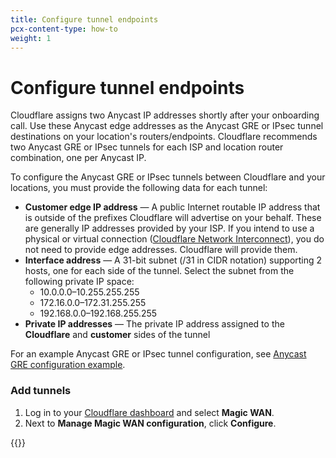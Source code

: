 ```yaml
---
title: Configure tunnel endpoints
pcx-content-type: how-to
weight: 1
---
```


# Configure tunnel endpoints

Cloudflare assigns two Anycast IP addresses shortly after your onboarding call. Use these Anycast edge addresses as the Anycast GRE or IPsec tunnel destinations on your location's routers/endpoints. Cloudflare recommends two Anycast GRE or IPsec tunnels for each ISP and location router combination, one per Anycast IP.

To configure the Anycast GRE or IPsec tunnels between Cloudflare and your locations, you must provide the following data for each tunnel:

- **Customer edge IP address** — A public Internet routable IP address that is outside of the prefixes Cloudflare will advertise on your behalf. These are generally IP addresses provided by your ISP. If you intend to use a physical or virtual connection ([Cloudflare Network Interconnect](/network-interconnect/)), you do not need to provide edge addresses. Cloudflare will provide them.
- **Interface address** — A 31-bit subnet (/31 in CIDR notation) supporting 2 hosts, one for each side of the tunnel. Select the subnet from the following private IP space:
  - 10.0.0.0–10.255.255.255
  - 172.16.0.0–172.31.255.255
  - 192.168.0.0–192.168.255.255
- **Private IP addresses** — The private IP address assigned to the **Cloudflare** and **customer** sides of the tunnel

For an example Anycast GRE or IPsec tunnel configuration, see [Anycast GRE configuration example](/magic-wan/reference/configuration-examples/#gre-tunnel-configuration-example).

### Add tunnels

1.  Log in to your [Cloudflare dashboard](https://dash.cloudflare.com/login) and select **Magic WAN**.
2.  Next to **Manage Magic WAN configuration**, click **Configure**.

{{<render file="../../magic-transit/_partials/_tunnel-configuration.md">}}
